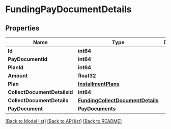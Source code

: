 # FundingPayDocumentDetails

## Properties

Name | Type | Description | Notes
------------ | ------------- | ------------- | -------------
**Id** | **int64** |  | 
**PayDocumentId** | **int64** |  | [optional] 
**PlanId** | **int64** |  | [optional] 
**Amount** | **float32** |  | 
**Plan** | [**InstallmentPlans**](InstallmentPlans.md) |  | [optional] 
**CollectDocumentDetailsId** | **int64** |  | [optional] 
**CollectDocumentDetails** | [**FundingCollectDocumentDetails**](FundingCollectDocumentDetails.md) |  | [optional] 
**PayDocument** | [**PayDocuments**](PayDocuments.md) |  | [optional] 

[[Back to Model list]](../README.md#documentation-for-models) [[Back to API list]](../README.md#documentation-for-api-endpoints) [[Back to README]](../README.md)


